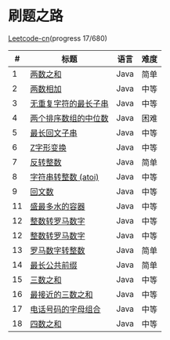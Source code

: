 刷题之路
========
[Leetcode-cn](https://leetcode-cn.com/problemset/algorithms/)(progress 17/680)


| # | 标题  | 语言     | 难度       |
|---|-------|----------|------------|
|1  | [两数之和](https://leetcode-cn.com/problems/two-sum/description/) | Java | 简单 |
|2  | [两数相加](https://leetcode-cn.com/problems/add-two-numbers/description/) | Java | 中等 |
|3  | [无重复字符的最长子串](https://leetcode-cn.com/problems/longest-substring-without-repeating-characters/description/) | Java | 中等 |
|4  | [两个排序数组的中位数](https://leetcode-cn.com/problems/median-of-two-sorted-arrays/description/) | Java | 困难 |
|5  | [最长回文子串](https://leetcode-cn.com/problems/longest-palindromic-substring/description/) | Java | 中等 |
|6  | [Z字形变换](https://leetcode-cn.com/problems/zigzag-conversion/description/) | Java | 中等 |
|7  | [反转整数](https://leetcode-cn.com/problems/reverse-integer/description/) | Java | 简单 |
|8  | [字符串转整数 (atoi)](https://leetcode-cn.com/problems/string-to-integer-atoi/description/) | Java | 中等 |
|9  | [回文数](https://leetcode-cn.com/problems/palindrome-number/description/) | Java | 中等 |
|11 | [盛最多水的容器](https://leetcode-cn.com/problems/container-with-most-water/description/) | Java | 中等 |
|12 | [整数转罗马数字](https://leetcode-cn.com/problems/integer-to-roman/description/) | Java | 中等 |
|12 | [整数转罗马数字](https://leetcode-cn.com/problems/integer-to-roman/description/) | Java | 中等 |
|13 | [罗马数字转整数](https://leetcode-cn.com/problems/roman-to-integer/description/) | Java | 简单 |
|14 | [最长公共前缀](https://leetcode-cn.com/problems/longest-common-prefix/description/) | Java | 简单 |
|15 | [三数之和](https://leetcode-cn.com/problems/3sum/description/) | Java | 中等 |
|16 | [最接近的三数之和](https://leetcode-cn.com/problems/3sum-closest/description/) | Java | 中等 |
|17 | [电话号码的字母组合](https://leetcode-cn.com/problems/letter-combinations-of-a-phone-number/description/) | Java | 中等 |
|18 | [四数之和](https://leetcode-cn.com/problems/4sum) | Java | 中等 |

